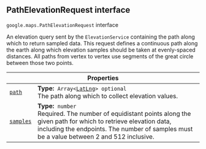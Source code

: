 
<h2 id="PathElevationRequest">PathElevationRequest interface</h2>
<p>
<code><span itemprop="path">google.maps</span>.<span itemprop="name">PathElevationRequest</span></code>
interface
</p>
<p>An elevation query sent by the <code>ElevationService</code> containing the path along which to return sampled data. This request defines a continuous path along the earth along which elevation samples should be taken at evenly-spaced distances. All paths from vertex to vertex use segments of the great circle between those two points.</p>
<div class="devsite-table-wrapper"><table class="properties responsive" summary="interface PathElevationRequest - Properties">
<thead>
<tr><th colspan="2">Properties</th>
</tr></thead>
<tbody>
<tr id="PathElevationRequest.path">
<td itemprop="property"><code><a class="secret-link" href="#PathElevationRequest.path"><span>path</span></a></code></td>
<td><div><strong>Type:</strong>&nbsp; <code>Array&lt;<a href="LatLng.md">LatLng</a>&gt; <span class="optional-type-annotation">optional</span></code></div>
<div class="desc">The path along which to collect elevation values.</div></td>
</tr>
<tr id="PathElevationRequest.samples">
<td itemprop="property"><code><a class="secret-link" href="#PathElevationRequest.samples"><span>samples</span></a></code></td>
<td><div><strong>Type:</strong>&nbsp; <code>number</code></div>
<div class="desc">Required. The number of equidistant points along the given path for which to retrieve elevation data, including the endpoints. The number of samples must be a value between 2 and 512 inclusive.</div></td>
</tr>
</tbody>
</table></div>
<script src="replace_links.js"></script>
